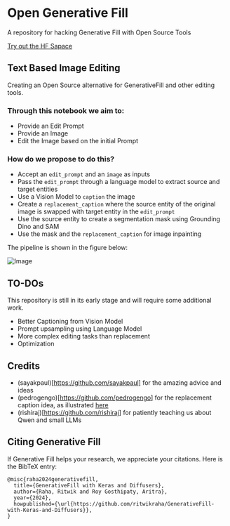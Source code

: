 # Open Generative Fill

A repository for hacking Generative Fill with Open Source Tools

[Try out the HF Sapace](https://huggingface.co/spaces/open-gen-fill/open-gen-fill-v1)

## Text Based Image Editing

Creating an Open Source alternative for GenerativeFill and other editing tools.

### Through this notebook we aim to: 

- Provide an Edit Prompt
- Provide an Image
- Edit the Image based on the initial Prompt

### How do we propose to do this?

- Accept an `edit_prompt` and an `image` as inputs
- Pass the `edit_prompt` through a language model to extract source and target entities
- Use a Vision Model to `caption` the image
- Create a `replacement_caption` where the source entity of the original image is swapped with target entity in the `edit_prompt`
- Use the source entity to create a segmentation mask using Grounding Dino and SAM
- Use the mask and the `replacement_caption` for image inpainting

The pipeline is shown in the figure below:

![Image](https://github.com/PyImageSearch/blog_posts/assets/44690292/fe2eb574-b8bb-4954-b918-c8bf93974b1b)

## TO-DOs

This repository is still in its early stage and will require some additional work.

- Better Captioning from Vision Model
- Prompt upsampling using Language Model
- More complex editing tasks than replacement
- Optimization

## Credits

- (sayakpaul)[https://github.com/sayakpaul] for the amazing advice and ideas
- (pedrogengo)[https://github.com/pedrogengo] for the replacement caption idea, as illustrated [here](https://github.com/ritwikraha/Open-Generative-Fill/issues/2#issuecomment-1942670904)
- (rishiraj)[https://github.com/rishiraj] for patiently teaching us about Qwen and small LLMs

## Citing Generative Fill

If Generative Fill helps your research, we appreciate your citations. Here is the BibTeX entry:

```
@misc{raha2024generativefill,
  title={GenerativeFill with Keras and Diffusers},
  author={Raha, Ritwik and Roy Gosthipaty, Aritra},
  year={2024},
  howpublished={\url{https://github.com/ritwikraha/GenerativeFill-with-Keras-and-Diffusers}},
}
```



